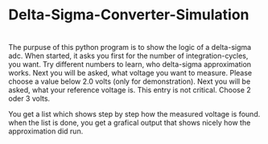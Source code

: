 # Delta-Sigma-Converter-Simulation
#
The purpuse of this python program is to show the logic of a delta-sigma adc. When started, it asks you first for the number of integration-cycles, you want. Try different numbers to learn, who delta-sigma approximation works. Next you will be asked, what voltage you want to measure. Please choose a value below 2.0 volts (only for demonstration). Next you will be asked, what your reference voltage is. This entry is not critical. Choose 2 oder 3 volts. 

You get a list which shows step by step how the measured voltage is found. when the list is done, you get a grafical output that shows nicely how the approximation did run.
